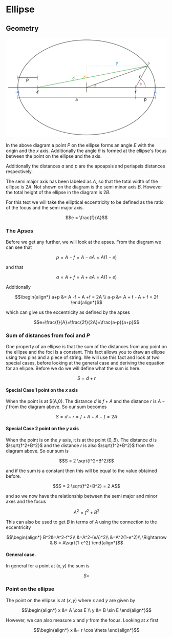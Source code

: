 # Ellipse

## Geometry
![geometry](./img/diagram.svg)

In the above diagram a point $P$ on the ellipse forms an angle $E$ with the origin and the $x$ axis. Additionally the angle $\theta$ is formed at the ellipse's focus between the point on the ellipse and the axis.

Additionally the distances $a$ and $p$ are the apoapsis and periapsis distances respectively.

The semi major axis has been labeled as $A$, so that the total width of the ellipse is $2A$. Not shown on the diagram is the semi minor axis $B$. However the total height of the ellipse in the diagram is $2B$.

For this text we will take the elliptical eccentricity to be defined as the ratio of the focus and the semi major axis.

``` math
e = \frac{f}{A}
```

### The Apses

Before we get any further, we will look at the apses. From the diagram we can see that

``` math
p = A - f = A - eA = A(1-e)
```

and that
``` math
a  = A + f = A + eA = A(1+e)
```

Additionally

``` math
\begin{align*}
a+p &= A -f + A +f = 2A \\
a-p &= A + f - A + f = 2f
\end{align*}
```

which can give us the eccentricity as defined by the apses
``` math
e=\frac{f}{A}=\frac{2f}{2A}=\frac{a-p}{a+p}
```

### Sum of distances from foci and $P$

One property of an ellipse is that the sum of the distances from any point on the ellipse and the foci is a constant. This fact allows you to draw an ellipse using two pins and a piece of string. We will use this fact and look at two special cases, before looking at the general case and deriving the equation for an ellipse. Before we do we will define what the sum is here.

``` math
S = d + r
```

#### Special Case 1 point on the $x$ axis

When the point is at $(A,0). The distance $d$ is $f+A$ and the distance $r$ is $A-f$ from the diagram above. So our sum becomes

``` math
S = d + r = f+A + A-f = 2A
```
#### Special Case 2 point on the $y$ axis

When the point is on the $y$ axis, it is at the point $(0,B)$. The distance $d$ is $\sqrt{f^2+B^2}$ and the distance $r$ is also $\sqrt{f^2+B^2}$ from the diagram above. So our sum is

``` math
S = 2 \sqrt{f^2+B^2}
```

and if the sum is a constant then this will be equal to the value obtained before.

``` math
S = 2 \sqrt{f^2+B^2} = 2 A
```

and so we now have the relationship between the semi major and minor axes and the focus

``` math
 A^2=f^2+B^2
```

This can also be used to get $B$ in terms of $A$ using the connection to the eccentricity

``` math
\begin{align*}
B^2&=A^2-f^2\\
&=A^2-(eA)^2\\
&=A^2(1-e^2)\\
\Rightarrow  & B = A\sqrt{1-e^2}
\end{align*}
```

#### General case.

In general for a point at $(x,y)$ the sum is

``` math
S=
```

### Point on the ellipse
The point on the ellipse is at $(x,y)$ where $x$ and $y$ are given by

``` math
\begin{align*}
x &= A \cos E \\
y &= B \sin E
\end{align*}
```

However, we can also measure $x$ and $y$ from the focus. Looking at $x$ first

``` math
\begin{align*}
x &= r \cos \theta
\end{align*}
```
